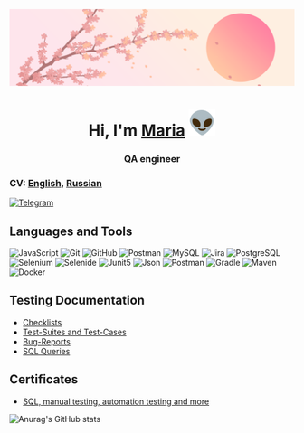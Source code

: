 ![Header](assets/header.png)
<h1 align="center">Hi, I'm <a href="https://t.me/meritra" target="_blank">Maria</a>
<img src="assets/alien1.gif" height="47"/></h1>
<h3 align="center">QA engineer</h3>

### **CV:** [English](https://drive.google.com/file/), [Russian](https://drive.google.com/file/)

[![Telegram](https://img.shields.io/badge/-Contact_me-1a1919?style=for-the-badge&logo=telegram&logoColor=27A0D9)](https://t.me/meritra)

## Languages and Tools
![JavaScript](https://img.shields.io/badge/-JavaScript-1a1919?style=for-the-badge&logo=JavaScript&logoColor=E9D54D)
![Git](https://img.shields.io/badge/-Git-F24343?style=for-the-badge&logo=Git&logoColor=FFFFFF)
![GitHub](https://img.shields.io/badge/-GitHub-1a1919?style=for-the-badge&logo=GitHub&logoColor=FFFFFF)
![Postman](https://img.shields.io/badge/Postman-fff?style=for-the-badge&logo=postman&logoColor=f76935)
![MySQL](https://img.shields.io/badge/-MySQL-62A3E4?style=for-the-badge&logo=MySQL&logoColor=FFFFFF)
![Jira](https://img.shields.io/badge/-Jira-0059FF?style=for-the-badge&logo=Jira&logoColor=FFFFFF)
![PostgreSQL](https://img.shields.io/badge/-PostgreSQL-9049E1?style=for-the-badge&logo=PostgreSQL&logoColor=FFFFFF)
![Selenium](https://img.shields.io/badge/-Selenium-07CD14?style=for-the-badge&logo=Selenium&logoColor=FFFFFF)
![Selenide](https://img.shields.io/badge/-Selenide-EBA907?style=for-the-badge&logo=Selenium&logoColor=FFFFFF)
![Junit5](https://img.shields.io/badge/-Junit5-45BE1B?style=for-the-badge&logo=Junit5&logoColor=FFFFFF)
![Json](https://img.shields.io/badge/-Json-1a1919?style=for-the-badge&logo=Json&logoColor=FFFFFF)
![Postman](https://img.shields.io/badge/-Postman-FC8A01?style=for-the-badge&logo=Postman&logoColor=FFFFFF)
![Gradle](https://img.shields.io/badge/-Gradle-07765D?style=for-the-badge&logo=Gradle&logoColor=FFFFFF)
![Maven](https://img.shields.io/badge/-Apache_Maven-CE0067?style=for-the-badge&logo=ApacheMaven&logoColor=FFFFFF)
![Docker](https://img.shields.io/badge/-Docker-00D6F8?style=for-the-badge&logo=Docker&logoColor=FFFFFF)

## Testing Documentation
- [Checklists](https://github.com/MeritRa/checklist)
- [Test-Suites and Test-Cases](https://github.com/MeritRa/test-cases)
- [Bug-Reports](https://github.com/MeritRa/bug-reports)
- [SQL Queries](https://github.com/MeritRa/sql)

## Certificates
- [SQL, manual testing, automation testing and more](https://github.com/meritra/certificates)

![Anurag's GitHub stats](https://github-readme-stats.vercel.app/api?username=MeritRa&show_icons=true&theme=cobalt)
